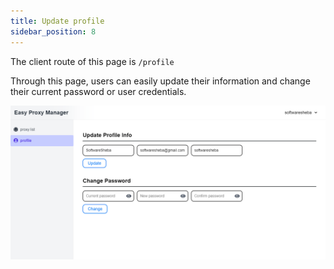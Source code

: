 ```yaml
---
title: Update profile
sidebar_position: 8
---
```


The client route of this page is `/profile`

Through this page, users can easily update their information and change their current password or user credentials.

![Update profile page](../../../assets/20.profile-update.png)
